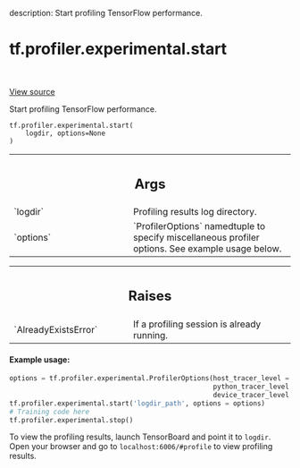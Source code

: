 description: Start profiling TensorFlow performance.

<div itemscope itemtype="http://developers.google.com/ReferenceObject">
<meta itemprop="name" content="tf.profiler.experimental.start" />
<meta itemprop="path" content="Stable" />
</div>

# tf.profiler.experimental.start

<!-- Insert buttons and diff -->

<table class="tfo-notebook-buttons tfo-api nocontent" align="left">

</table>

<a target="_blank" class="external" href="/code/stable/tensorflow/python/profiler/profiler_v2.py">View source</a>



Start profiling TensorFlow performance.


<pre class="devsite-click-to-copy prettyprint lang-py tfo-signature-link">
<code>tf.profiler.experimental.start(
    logdir, options=None
)
</code></pre>



<!-- Placeholder for "Used in" -->


<!-- Tabular view -->
 <table class="responsive fixed orange">
<colgroup><col width="214px"><col></colgroup>
<tr><th colspan="2"><h2 class="add-link">Args</h2></th></tr>

<tr>
<td>
`logdir`<a id="logdir"></a>
</td>
<td>
Profiling results log directory.
</td>
</tr><tr>
<td>
`options`<a id="options"></a>
</td>
<td>
`ProfilerOptions` namedtuple to specify miscellaneous profiler
options. See example usage below.
</td>
</tr>
</table>



<!-- Tabular view -->
 <table class="responsive fixed orange">
<colgroup><col width="214px"><col></colgroup>
<tr><th colspan="2"><h2 class="add-link">Raises</h2></th></tr>

<tr>
<td>
`AlreadyExistsError`<a id="AlreadyExistsError"></a>
</td>
<td>
If a profiling session is already running.
</td>
</tr>
</table>



#### Example usage:


```python
options = tf.profiler.experimental.ProfilerOptions(host_tracer_level = 3,
                                                   python_tracer_level = 1,
                                                   device_tracer_level = 1)
tf.profiler.experimental.start('logdir_path', options = options)
# Training code here
tf.profiler.experimental.stop()
```

To view the profiling results, launch TensorBoard and point it to `logdir`.
Open your browser and go to `localhost:6006/#profile` to view profiling
results.